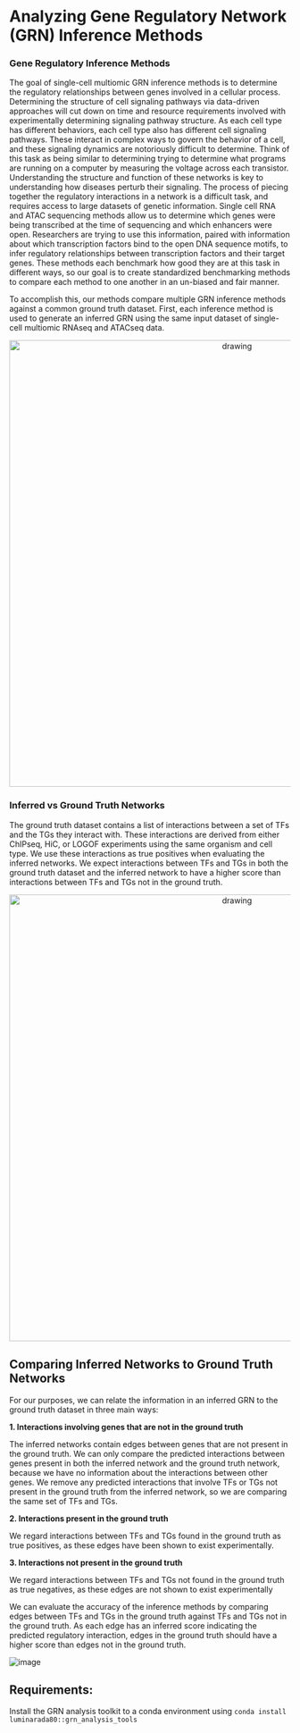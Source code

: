 # Analyzing Gene Regulatory Network (GRN) Inference Methods

### Gene Regulatory Inference Methods
The goal of single-cell multiomic GRN inference methods is to determine the regulatory relationships between genes
involved in a cellular process. Determining the structure of cell signaling pathways via data-driven approaches will
cut down on time and resource requirements involved with experimentally determining signaling pathway structure. As each
cell type has different behaviors, each cell type also has different cell signaling pathways. These interact in complex
ways to govern the behavior of a cell, and these signaling dynamics are notoriously difficult to determine. Think of this
task as being similar to determining trying to determine what programs are running on a computer by measuring the voltage 
across each transistor. Understanding the structure and function of these networks is key to understanding how diseases perturb
their signaling. The process of piecing together the regulatory interactions in a network is a difficult task, and requires
access to large datasets of genetic information. Single cell RNA and ATAC sequencing methods allow us to determine which genes
were being transcribed at the time of sequencing and which enhancers were open. Researchers are trying to use this information,
paired with information about which transcription factors bind to the open DNA sequence motifs, to infer regulatory relationships
between transcription factors and their target genes. These methods each benchmark how good they are at this task in different ways,
so our goal is to create standardized benchmarking methods to compare each method to one another in an un-biased and fair manner.


To accomplish this, our methods compare multiple GRN inference methods against a common ground truth dataset. First, each inference
method is used to generate an inferred GRN using the same input dataset of single-cell multiomic RNAseq and ATACseq data.

<p align="center">
 <img src="https://github.com/user-attachments/assets/cd9a3dfb-e987-446d-9bbd-9b2c3001ea32" alt="drawing" width="800"/>
</p>


 ### Inferred vs Ground Truth Networks

The ground truth dataset contains a list of interactions between a set of TFs and the TGs they interact with. These interactions are
derived from either ChIPseq, HiC, or LOGOF experiments using the same organism and cell type. We use these interactions
as true positives when evaluating the inferred networks. We expect interactions between TFs and TGs in both the ground truth 
dataset and the inferred network to have a higher score than interactions between TFs and TGs not in the ground truth. 

<p align="center">
 <img src="https://github.com/user-attachments/assets/cf53ad2a-36ce-484e-b707-f595e2698112" alt="drawing" width="800"/>
</p>

## Comparing Inferred Networks to Ground Truth Networks
For our purposes, we can relate the information in an inferred GRN to the ground truth dataset in three main ways:

**1. Interactions involving genes that are not in the ground truth**


The inferred networks contain edges between genes that are not present in the ground truth. We can only compare the predicted interactions between
genes present in both the inferred network and the ground truth network, because we have no information about the interactions between other genes. 
We remove any predicted interactions that involve TFs or TGs not present in the ground truth from the inferred network, so we are comparing the same
set of TFs and TGs.

**2. Interactions present in the ground truth**

We regard interactions between TFs and TGs found in the ground truth as true positives, as these edges have been shown to exist experimentally.

**3. Interactions not present in the ground truth**

We regard interactions between TFs and TGs not found in the ground truth as true negatives, as these edges are not shown to exist experimentally

We can evaluate the accuracy of the inference methods by comparing edges between TFs and TGs in the ground truth against TFs and TGs not in the ground
truth. As each edge has an inferred score indicating the predicted regulatory interaction, edges in the ground truth should have a higher score than edges not in the ground truth. 

![image](https://github.com/user-attachments/assets/dfb9a535-7d7c-4bc1-b6ea-412fbcb85782)

## Requirements:
Install the GRN analysis toolkit to a conda environment using `conda install luminarada80::grn_analysis_tools`

